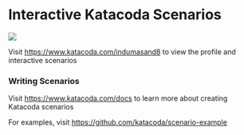 # Interactive Katacoda Scenarios

[![](http://shields.katacoda.com/katacoda/indumasand8/count.svg)](https://www.katacoda.com/indumasand8 "Get your profile on Katacoda.com")

Visit https://www.katacoda.com/indumasand8 to view the profile and interactive scenarios

### Writing Scenarios
Visit https://www.katacoda.com/docs to learn more about creating Katacoda scenarios

For examples, visit https://github.com/katacoda/scenario-example
